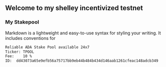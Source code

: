 ## Welcome to my shelley incentivized testnet



### My Stakepool

Markdown is a lightweight and easy-to-use syntax for styling your writing. It includes conventions for

```markdown
Reliable ADA Stake Pool available 24x7
Ticker: TPOOL
Fee:    10 %
ID:  dd43073a65e9efb56a75717bb9eb44b484b434d146aab1261cfeac148adcb349
     
